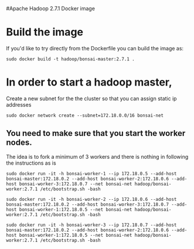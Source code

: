 #Apache Hadoop 2.7.1 Docker image

# Build the image

If you'd like to try directly from the Dockerfile you can build the image as:

```
sudo docker build -t hadoop/bonsai-master:2.7.1 .
```

# In order to start a hadoop master, 

Create a new subnet for the the cluster so that you can assign static ip addresses

```
sudo docker network create --subnet=172.18.0.0/16 bonsai-net

```

## You need to make sure that you start the worker nodes. 

The idea is to fork a minimum of 3 workers and there is nothing in following the instructions as is

```
sudo docker run -it -h bonsai-worker-1 --ip 172.18.0.5 --add-host bonsai-master:172.18.0.2 --add-host bonsai-worker-2:172.18.0.6 --add-host bonsai-worker-3:172.18.0.7 --net bonsai-net hadoop/bonsai-worker:2.7.1 /etc/bootstrap.sh -bash

sudo docker run -it -h bonsai-worker-2 --ip 172.18.0.6 --add-host bonsai-master:172.18.0.2 --add-host bonsai-worker-3:172.18.0.7 --add-host bonsai-worker-1:172.18.0.5 --net bonsai-net hadoop/bonsai-worker:2.7.1 /etc/bootstrap.sh -bash

sudo docker run -it -h bonsai-worker-3 --ip 172.18.0.7 --add-host bonsai-master:172.18.0.2 --add-host bonsai-worker-2:172.18.0.6 --add-host bonsai-worker-1:172.18.0.5 --net bonsai-net hadoop/bonsai-worker:2.7.1 /etc/bootstrap.sh -bash
```

